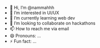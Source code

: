 - 👋 Hi, I’m @nammahhh
- 👀 I’m interested in UI/UX
- 🌱 I’m currently learning web dev
- 💞️ I’m looking to collaborate on hackathons
- 📫 How to reach me via email
- 😄 Pronouns: ...
- ⚡ Fun fact: ...

<!---
Namah/Namah is a ✨ special ✨ repository because its `README.md` (this file) appears on your GitHub profile.
You can click the Preview link to take a look at your changes.
--->
